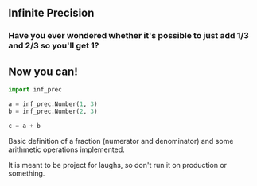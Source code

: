 ## Infinite Precision

### Have you ever wondered whether it's possible to just add 1/3 and 2/3 so you'll get 1?

## Now you can!

```Python
import inf_prec

a = inf_prec.Number(1, 3)
b = inf_prec.Number(2, 3)

c = a + b
```

Basic definition of a fraction (numerator and denominator) and some arithmetic operations implemented.

It is meant to be project for laughs, so don't run it on production or something.
